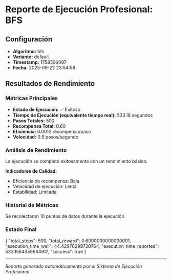 # Reporte de Ejecución Profesional: BFS

## Configuración
- **Algoritmo:** bfs
- **Variante:** default
- **Timestamp:** 1758596097
- **Fecha:** 2025-09-22 23:54:58

## Resultados de Rendimiento

### Métricas Principales
- **Estado de Ejecución:** ✅ Exitoso
- **Tiempo de Ejecución (equivalente tiempo real):** 533.16 segundos
- **Pasos Totales:** 500
- **Recompensa Total:** 0.60
- **Eficiencia:** 0.0012 recompensa/paso
- **Velocidad:** 0.9 pasos/segundo

### Análisis de Rendimiento

La ejecución se completó exitosamente con un rendimiento básico.

**Indicadores de Calidad:**
- Eficiencia de recompensa: Baja
- Velocidad de ejecución: Lenta
- Estabilidad: Limitada


### Historial de Métricas
Se recolectaron 10 puntos de datos durante la ejecución.

### Estado Final
{
  "total_steps": 500,
  "total_reward": 0.6000000000000001,
  "execution_time_wall": 44.42970299720764,
  "execution_time_reported": 533.1564359664917,
  "success": true
}

---
*Reporte generado automáticamente por el Sistema de Ejecución Profesional*

